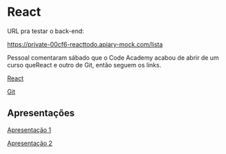 # React


URL pra testar o back-end:

https://private-00cf6-reacttodo.apiary-mock.com/lista

Pessoal comentaram sábado que o Code Academy acabou de abrir de um curso queReact e outro de Git, então seguem os links.

[React](https://www.codecademy.com/learn/react-101)

[Git](https://www.codecademy.com/pt-BR/learn/learn-git)


## Apresentações

[Apresentação 1](https://github.com/senai-sp/multiplataforma/raw/master/React/React1.pdf)

[Apresentação 2](https://github.com/senai-sp/multiplataforma/raw/master/React/React2.pdf)
